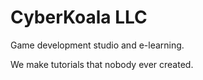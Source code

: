 # CyberKoala LLC

Game development studio and e-learning.

We make tutorials that nobody ever created.

